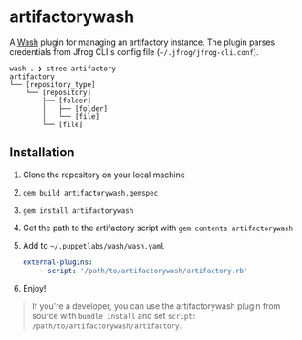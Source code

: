 # artifactorywash

A [Wash](https://puppetlabs.github.io/wash/) plugin for managing an artifactory instance. The plugin parses credentials from Jfrog CLI's config file (`~/.jfrog/jfrog-cli.conf`).

```
wash . ❯ stree artifactory
artifactory
└── [repository_type]
    └── [repository]
        ├── [folder]
        │   ├── [folder]
        │   └── [file]
        └── [file]
```

## Installation


1. Clone the repository on your local machine
1. `gem build artifactorywash.gemspec`
1. `gem install artifactorywash`
1. Get the path to the artifactory script with `gem contents artifactorywash`
1. Add to `~/.puppetlabs/wash/wash.yaml`

    ```yaml
    external-plugins:
        - script: '/path/to/artifactorywash/artifactory.rb'
    ```
1. Enjoy!

> If you're a developer, you can use the artifactorywash plugin from source with `bundle install` and set `script: /path/to/artifactorywash/artifactory`.

